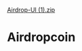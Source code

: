 [Airdrop-UI (1).zip](https://github.com/Fawole190/Airdropcoin/files/11105540/Airdrop-UI.1.zip)
# Airdropcoin
